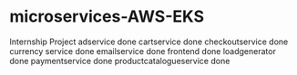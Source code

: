 # microservices-AWS-EKS
Internship Project
adservice done
cartservice done 
checkoutservice done 
currency service done 
emailservice done 
frontend done 
loadgenerator done 
paymentservice done
productcatalogueservice done
